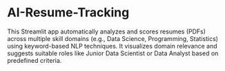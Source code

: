 # AI-Resume-Tracking
This Streamlit app automatically analyzes and scores resumes (PDFs) across multiple skill domains (e.g., Data Science, Programming, Statistics) using keyword-based NLP techniques. It visualizes domain relevance and suggests suitable roles like Junior Data Scientist or Data Analyst based on predefined criteria.
